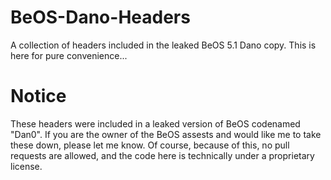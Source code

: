 # BeOS-Dano-Headers
A collection of headers included in the leaked BeOS 5.1 Dano copy. This is here for pure convenience...

# Notice
These headers were included in a leaked version of BeOS codenamed "Dan0".
If you are the owner of the BeOS assests and would like me to take these down, please let me know.
Of course, because of this, no pull requests are allowed, and the code here is technically under a proprietary license.
